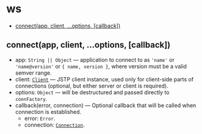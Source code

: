 # ws

- [connect(app, client, ...options, \[callback\])](#connectapp-client-options-callback)

## connect(app, client, ...options, \[callback\])

- app: `String || Object` — application to connect to as `'name'` or
  `'name@version'` or `{ name, version }`, where version must be
  a valid semver range.
- client: [`Client`](./client.md#object-client) — JSTP client instance, used
  only for client-side parts of connections (optional, but either server or
  client is required).
- options: `Object` — will be destructured and passed directly to `connFactory`.
- callback(error, connection) — Optional callback that will be called when
  connection is established.
  - error: `Error`.
  - connection: [`Connection`](./connection.md#class-connection).
